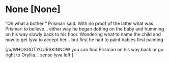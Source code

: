 # None [None]
“Oh what a bother “ Prismari said. With no proof of the latter what was Prismari to believe... either way he began dotting on the baby and humming on his way slowly back to his floor. Wondering what to name the child and how to get lyva to accept her... but first he had to paint babies first painting 



[/u/WHOSGOTYOURSKINNOW  you can find Prismari on his way back or go right to Oryllia... sense lyva left ]
